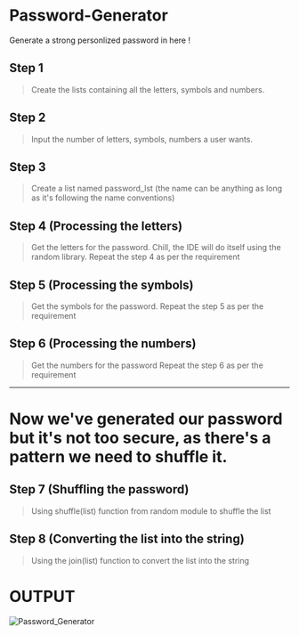 # Password-Generator
Generate a strong personlized password in here !

## Step 1
> Create the lists containing all the letters, symbols and numbers.

## Step 2
> Input the number of letters, symbols, numbers a user wants.

## Step 3
> Create a list named password_lst (the name can be anything as long as it's following the name conventions)

## Step 4 (Processing the letters)
> Get the letters for the password. Chill, the IDE will do itself using the random library.
> Repeat the step 4 as per the requirement

## Step 5 (Processing the symbols)
> Get the symbols for the password.
> Repeat the step 5 as per the requirement

## Step 6 (Processing the numbers)
> Get the numbers for the password
> Repeat the step 6 as per the requirement

<hr>

# Now we've generated our password but it's not too secure, as there's a pattern we need to shuffle it.

## Step 7 (Shuffling the password)
> Using shuffle(list) function from random module to shuffle the list

## Step 8 (Converting the list into the string)
> Using the join(list) function to convert the list into the string


# OUTPUT
![Password_Generator](https://user-images.githubusercontent.com/52750629/105999556-db630e00-60d3-11eb-92b7-40444e836f71.PNG)


